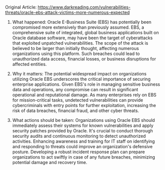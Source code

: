 Original Article: https://www.darkreading.com/vulnerabilities-threats/oracle-ebs-attack-victims-more-numerous-expected

1) What happened: Oracle E-Business Suite (EBS) has potentially been compromised more extensively than previously assumed. EBS, a comprehensive suite of integrated, global business applications built on Oracle database software, may have been the target of cyberattacks that exploited unpatched vulnerabilities. The scope of the attack is believed to be larger than initially thought, affecting numerous organizations using this platform. Such breaches could lead to unauthorized data access, financial losses, or business disruptions for affected entities.

2) Why it matters: The potential widespread impact on organizations utilizing Oracle EBS underscores the critical importance of securing enterprise applications. Given EBS's role in managing sensitive business data and operations, any compromise can result in significant operational and reputational damage. As many enterprises rely on EBS for mission-critical tasks, undetected vulnerabilities can provide cybercriminals with entry points for further exploitation, increasing the risk of data breaches, financial fraud, and other cyber threats.

3) What actions should be taken: Organizations using Oracle EBS should immediately assess their systems for known vulnerabilities and apply security patches provided by Oracle. It's crucial to conduct thorough security audits and continuous monitoring to detect unauthorized activities. Enhancing awareness and training for IT staff on identifying and responding to threats could improve an organization's defensive posture. Developing a robust incident response plan can prepare organizations to act swiftly in case of any future breaches, minimizing potential damage and recovery time.